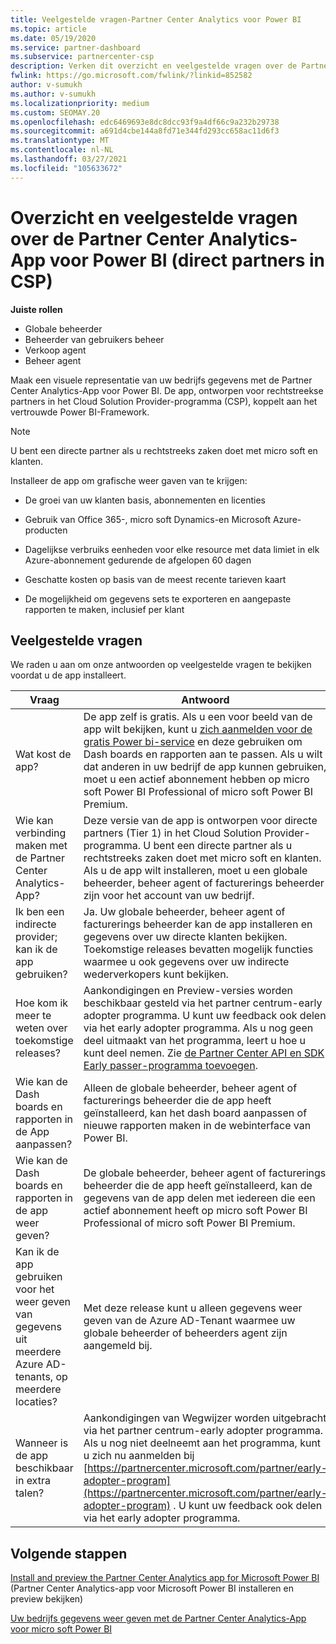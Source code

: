 ```yaml
---
title: Veelgestelde vragen-Partner Center Analytics voor Power BI
ms.topic: article
ms.date: 05/19/2020
ms.service: partner-dashboard
ms.subservice: partnercenter-csp
description: Verken dit overzicht en veelgestelde vragen over de Partner Center Analytics-App voor Power BI.
fwlink: https://go.microsoft.com/fwlink/?linkid=852582
author: v-sumukh
ms.author: v-sumukh
ms.localizationpriority: medium
ms.custom: SEOMAY.20
ms.openlocfilehash: edc6469693e8dc8dcc93f9a4df66c9a232b29738
ms.sourcegitcommit: a691d4cbe144a8fd71e344fd293cc658ac11d6f3
ms.translationtype: MT
ms.contentlocale: nl-NL
ms.lasthandoff: 03/27/2021
ms.locfileid: "105633672"
---
```

# <a name="overview-and-faqs-for-the-partner-center-analytics-app-for-power-bi-direct-partners-in-csp"></a>Overzicht en veelgestelde vragen over de Partner Center Analytics-App voor Power BI (direct partners in CSP)



**Juiste rollen**

- Globale beheerder
- Beheerder van gebruikers beheer
- Verkoop agent
- Beheer agent

Maak een visuele representatie van uw bedrijfs gegevens met de Partner Center Analytics-App voor Power BI. De app, ontworpen voor rechtstreekse partners in het Cloud Solution Provider-programma (CSP), koppelt aan het vertrouwde Power BI-Framework.

> [!NOTE]  
> U bent een directe partner als u rechtstreeks zaken doet met micro soft en klanten.

Installeer de app om grafische weer gaven van te krijgen:

- De groei van uw klanten basis, abonnementen en licenties

- Gebruik van Office 365-, micro soft Dynamics-en Microsoft Azure-producten

- Dagelijkse verbruiks eenheden voor elke resource met data limiet in elk Azure-abonnement gedurende de afgelopen 60 dagen

- Geschatte kosten op basis van de meest recente tarieven kaart

- De mogelijkheid om gegevens sets te exporteren en aangepaste rapporten te maken, inclusief per klant

## <a name="frequently-asked-questions"></a>Veelgestelde vragen

We raden u aan om onze antwoorden op veelgestelde vragen te bekijken voordat u de app installeert.

| **Vraag** | **Antwoord** |
| --- | ---------- |
| Wat kost de app? | De app zelf is gratis. Als u een voor beeld van de app wilt bekijken, kunt u [zich aanmelden voor de gratis Power bi-service](https://go.microsoft.com/fwlink/p/?linkid=845347) en deze gebruiken om Dash boards en rapporten aan te passen. Als u wilt dat anderen in uw bedrijf de app kunnen gebruiken, moet u een actief abonnement hebben op micro soft Power BI Professional of micro soft Power BI Premium. |
| Wie kan verbinding maken met de Partner Center Analytics-App? | Deze versie van de app is ontworpen voor directe partners (Tier 1) in het Cloud Solution Provider-programma. U bent een directe partner als u rechtstreeks zaken doet met micro soft en klanten. Als u de app wilt installeren, moet u een globale beheerder, beheer agent of facturerings beheerder zijn voor het account van uw bedrijf. |
| Ik ben een indirecte provider; kan ik de app gebruiken? | Ja. Uw globale beheerder, beheer agent of facturerings beheerder kan de app installeren en gegevens over uw directe klanten bekijken. Toekomstige releases bevatten mogelijk functies waarmee u ook gegevens over uw indirecte wederverkopers kunt bekijken. |
| Hoe kom ik meer te weten over toekomstige releases? | Aankondigingen en Preview-versies worden beschikbaar gesteld via het partner centrum-early adopter programma. U kunt uw feedback ook delen via het early adopter programma. Als u nog geen deel uitmaakt van het programma, leert u hoe u kunt deel nemen. Zie [de Partner Center API en SDK Early passer-programma toevoegen](/partner-center/develop/early-adopter-program).  |
| Wie kan de Dash boards en rapporten in de App aanpassen? | Alleen de globale beheerder, beheer agent of facturerings beheerder die de app heeft geïnstalleerd, kan het dash board aanpassen of nieuwe rapporten maken in de webinterface van Power BI. |
| Wie kan de Dash boards en rapporten in de app weer geven? | De globale beheerder, beheer agent of facturerings beheerder die de app heeft geïnstalleerd, kan de gegevens van de app delen met iedereen die een actief abonnement heeft op micro soft Power BI Professional of micro soft Power BI Premium. |
| Kan ik de app gebruiken voor het weer geven van gegevens uit meerdere Azure AD-tenants, op meerdere locaties? | Met deze release kunt u alleen gegevens weer geven van de Azure AD-Tenant waarmee uw globale beheerder of beheerders agent zijn aangemeld bij. | 
| Wanneer is de app beschikbaar in extra talen? | Aankondigingen van Wegwijzer worden uitgebracht via het partner centrum-early adopter programma. Als u nog niet deelneemt aan het programma, kunt u zich nu aanmelden bij [https://partnercenter.microsoft.com/partner/early-adopter-program](https://partnercenter.microsoft.com/partner/early-adopter-program) . U kunt uw feedback ook delen via het early adopter programma. | 



## <a name="next-steps"></a>Volgende stappen

[Install and preview the Partner Center Analytics app for Microsoft Power BI](power-bi-app-for-direct-partners-install.md) (Partner Center Analytics-app voor Microsoft Power BI installeren en preview bekijken)

[Uw bedrijfs gegevens weer geven met de Partner Center Analytics-App voor micro soft Power BI](power-bi-app-for-direct-partners-use.md)